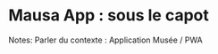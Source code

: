<!-- .slide: class="first-slide" sfeir-level="2" sfeir-techno="xxx" -->

<!-- .slide: data-background="./assets/images/streetart.jpeg" class="transition" -->

# Mausa App : sous le capot

Notes:
Parler du contexte : Application Musée / PWA
